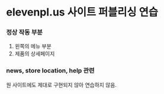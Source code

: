 # elevenpl.us 사이트 퍼블리싱 연습

### 정상 작동 부분
1. 왼쪽의 메뉴 부분
2. 제품의 상세페이지

### news, store location, help 관련
원 사이트에도 제대로 구현되지 않아 연습하지 않음.